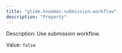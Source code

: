 ```yaml
---
title: "glide.knowman.submission.workflow"
description: "Property"
---
```


Description: Use submission workflow.

Value: `false`